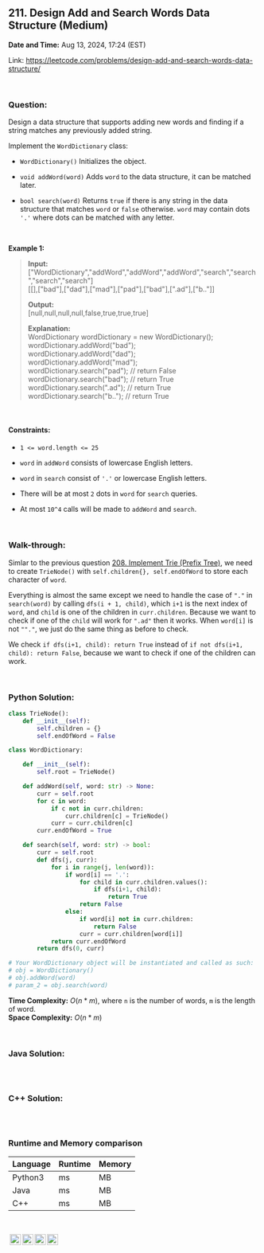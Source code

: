 ## 211. Design Add and Search Words Data Structure (Medium)
**Date and Time:** Aug 13, 2024, 17:24 (EST)

Link: https://leetcode.com/problems/design-add-and-search-words-data-structure/

<br>

### Question:
Design a data structure that supports adding new words and finding if a string matches any previously added string.

Implement the `WordDictionary` class:

* `WordDictionary()` Initializes the object.

* `void addWord(word)` Adds `word` to the data structure, it can be matched later.

* `bool search(word)` Returns `true` if there is any string in the data structure that matches `word` or `false` otherwise. `word` may contain dots `'.'` where dots can be matched with any letter.

<br>

**Example 1:**
> **Input:** <br>
> ["WordDictionary","addWord","addWord","addWord","search","search","search","search"] <br>
> [[],["bad"],["dad"],["mad"],["pad"],["bad"],[".ad"],["b.."]]
> 
> **Output:** <br>
> [null,null,null,null,false,true,true,true]
>
> **Explanation:** <br>
> WordDictionary wordDictionary = new WordDictionary(); <br>
> wordDictionary.addWord("bad"); <br>
> wordDictionary.addWord("dad"); <br>
> wordDictionary.addWord("mad"); <br>
> wordDictionary.search("pad"); // return False <br>
> wordDictionary.search("bad"); // return True <br>
> wordDictionary.search(".ad"); // return True <br>
> wordDictionary.search("b.."); // return True

<br>

#### Constraints:
* `1 <= word.length <= 25`

* `word` in `addWord` consists of lowercase English letters.

* `word` in `search` consist of `'.'` or lowercase English letters.

* There will be at most `2` dots in `word` for `search` queries.

* At most `10^4` calls will be made to `addWord` and `search`.

<br>

### Walk-through: 
Simlar to the previous question [208. Implement Trie (Prefix Tree)](./questions/208.Implement_Trie_(Medium).md), we need to create `TrieNode()` with `self.children{}, self.endOfWord` to store each character of `word`. 

Everything is almost the same except we need to handle the case of `"."` in `search(word)` by calling `dfs(i + 1, child)`, which `i+1` is the next index of `word`, and `child` is one of the children in `curr.children`. Because we want to check if one of the `child` will work for `".ad"` then it works. When `word[i]` is not `""."`, we just do the same thing as before to check.

We check `if dfs(i+1, child): return True` instead of `if not dfs(i+1, child): return False`, because we want to check if one of the children can work.

<br>

### Python Solution:
```python
class TrieNode():
    def __init__(self):
        self.children = {}
        self.endOfWord = False

class WordDictionary:

    def __init__(self):
        self.root = TrieNode()

    def addWord(self, word: str) -> None:
        curr = self.root
        for c in word:
            if c not in curr.children:
                curr.children[c] = TrieNode()
            curr = curr.children[c]
        curr.endOfWord = True

    def search(self, word: str) -> bool:
        curr = self.root
        def dfs(j, curr):
            for i in range(j, len(word)):
                if word[i] == '.':
                    for child in curr.children.values():
                        if dfs(i+1, child):
                            return True
                    return False
                else:
                    if word[i] not in curr.children:
                        return False
                    curr = curr.children[word[i]]
            return curr.endOfWord
        return dfs(0, curr)

# Your WordDictionary object will be instantiated and called as such:
# obj = WordDictionary()
# obj.addWord(word)
# param_2 = obj.search(word)
```
**Time Complexity:** $O(n * m)$, where `n` is the number of words, `m` is the length of word. <br>
**Space Complexity:** $O(n * m)$

<br>

### Java Solution:
```java

```

<br>

### C++ Solution:
```cpp

```

<br>

### Runtime and Memory comparison
|Language|Runtime|Memory|
|---|---|---|
|Python3| ms| MB|
|Java   | ms| MB|
|C++    | ms| MB|

<br>

<img style="height:22px!important;margin-left:3px;vertical-align:text-bottom;" src="https://mirrors.creativecommons.org/presskit/icons/cc.svg?ref=chooser-v1" alt="CC BY-NC-SA" title="CC BY-NC-SA"><img style="height:22px!important;margin-left:3px;vertical-align:text-bottom;" src="https://mirrors.creativecommons.org/presskit/icons/by.svg?ref=chooser-v1" alt="BY: credit must be given to the creator" title="BY: credit must be given to the creator"><img style="height:22px!important;margin-left:3px;vertical-align:text-bottom;" src="https://mirrors.creativecommons.org/presskit/icons/nc.svg?ref=chooser-v1" alt="NC: Only noncommercial uses of the work are permitted" title="NC: Only noncommercial uses of the work are permitted"><img style="height:22px!important;margin-left:3px;vertical-align:text-bottom;" src="https://mirrors.creativecommons.org/presskit/icons/sa.svg?ref=chooser-v1" alt="SA: Adaptations must be shared under the same terms" title="SA: Adaptations must be shared under the same terms">